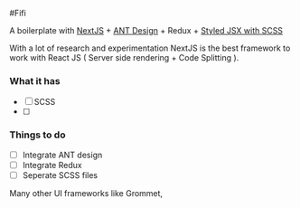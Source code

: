 #Fifi

A boilerplate with [NextJS](https://github.com/zeit/next.js/) + [ANT Design](ant.design) + Redux + [Styled JSX with SCSS](https://www.npmjs.com/package/@zeit/next-sass)


With a lot of research and experimentation NextJS is the best framework to work with React JS ( Server side rendering + Code Splitting ).

### What it has

- [ ] SCSS
- [ ]

### Things to do

- [ ] Integrate ANT design
- [ ] Integrate Redux
- [ ] Seperate SCSS files

Many other UI frameworks like Grommet,

